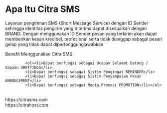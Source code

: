 
<h1>Apa Itu Citra SMS</h1>

Layanan pengiriman SMS (Short Message Service) dengan ID Sender sehingga identitas pengirim yang diterima dapat disesuaikan dengan BRAND. Dengan menggunakan ID Sender pesan yang terkirim akan dapat memberikan kesan kredibel, profesional serta tidak dianggap sebagai pesan gelap yang tidak dapat dipertanggungjawabkan<br/>

Benefit Menggunakan Citra SMS
		
			 <ol><li>Dapat berfungsi sebagai Ucapan Selamat Datang / Sapaan GRETTINGS</li>
			 <li>Dapat berfungsi sebagai Sistim Pengingat REMINDER</li>
			 <li>Dapat berfungsi sebagai Sistim Penyampaian Pesan ANNOUCEMENT</li>
			 <li>Dapat berfungsi sebagai Media Promosi PROMOTION</li></ol>
<br> 
https://citrasms.com<br> 
https://citrahost.com
			 